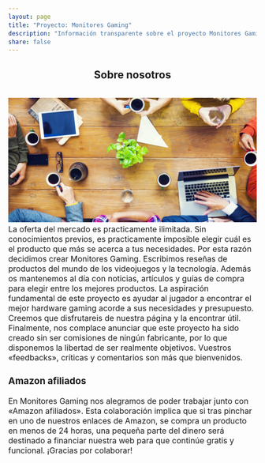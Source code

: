 ```yaml
---
layout: page
title: "Proyecto: Monitores Gaming"
description: "Información transparente sobre el proyecto Monitores Gaming."
share: false
---
```

<h2>
<center><b>Sobre nosotros</b></center></h2>
<br /><img src="/images/sobre-nosotros.jpg">
<font size="3"><br>
La oferta del mercado es practicamente ilimitada. Sin conocimientos previos, es practicamente imposible elegir cuál es el producto que más se acerca a tus necesidades. Por esta razón decidimos crear Monitores Gaming. Escribimos reseñas de productos del mundo de los videojuegos y la tecnología. Además os mantenemos al día con noticias, artículos y guías de compra para elegir entre los mejores productos. La aspiración fundamental de este proyecto es ayudar al jugador a encontrar el mejor hardware gaming acorde a sus necesidades y presupuesto. Creemos que disfrutareis de nuestra página y la encontrar útil. Finalmente, nos complace anunciar que este proyecto ha sido creado sin ser comisiones de ningún fabricante, por lo que disponemos la libertad de ser realmente objetivos. Vuestros «feedbacks», críticas y comentarios son más que bienvenidos. 

<h3> Amazon afiliados </h3>

En Monitores Gaming nos alegramos de poder trabajar junto con «Amazon afiliados». Esta colaboración implica que si tras pinchar en uno de nuestros enlaces de Amazon, se compra un producto en menos de 24 horas, una pequeña parte del dinero será destinado a financiar nuestra web para que continúe gratis y funcional. ¡Gracias por colaborar!

<br /><br /><br /></font>
